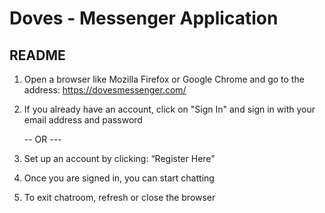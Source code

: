 # Doves - Messenger Application
## README

1. Open a browser like Mozilla Firefox or Google Chrome and go to the address: https://dovesmessenger.com/

2. If you already have an account, click on "Sign In" and sign in with your email address and password 

    --  OR  ---
    
2. Set up an account by clicking: “Register Here”

3. Once you are signed in, you can start chatting

4. To exit chatroom, refresh or close the browser
